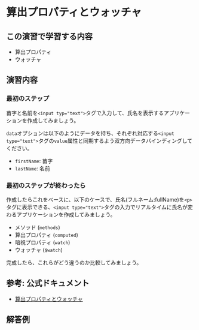 # 算出プロパティとウォッチャ

## この演習で学習する内容
- 算出プロパティ
- ウォッチャ

## 演習内容

### 最初のステップ
苗字と名前を`<input typ="text">`タグで入力して、氏名を表示するアプリケーションを作成してみましょう。

`data`オプションは以下のようにデータを持ち、それぞれ対応する`<input type="text">`タグの`value`属性と同期するよう双方向データバインディングしてください。

- `firstName`: 苗字
- `lastName`: 名前

### 最初のステップが終わったら
作成したらこれをベースに、以下のケースで、氏名(フルネーム:fullName)を`<p>`タグに表示できる、`<input type="text">`タグの入力でリアルタイムに氏名が変わるアプリケーションを作成してみましょう。

- メソッド (`methods`)
- 算出プロパティ (`computed`)
- 暗視プロパティ (`watch`)
- ウォッチャ (`$watch`)

完成したら、これらがどう違うのか比較してみましょう。

## 参考: 公式ドキュメント
- [算出プロパティとウォッチャ](https://jp.vuejs.org/v2/guide/computed.html)

## 解答例

